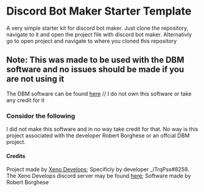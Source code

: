 
<h1>Discord Bot Maker Starter Template</h1>
<p>A very simple starter kit for discord bot maker. Just clone the repository, navigate to it and open the project file with discord bot maker. Alternativly go to open project and navigate to where you cloned this repository</p>

<h2>Note: This was made to be used with the DBM software and no issues should be made if you are not using it</h2>
<p> The DBM software can be found <a href="https://store.steampowered.com/app/682130/Discord_Bot_Maker/">here</a> // I do not own this software or take any credit for it</p>

<h3>Considor the following</h3>
<p>I did not make this software and in no way take credit for that. No way is this project associated with the developer Robert Borghese or an offcial DBM project.</p>

<h4>Credits</h4>
<p>Project made by <a href="https://develops.xenohub.xyz">Xeno Develops</a>;  Specificly by developer _iTrqPss#8258. The Xeno Develops discord server may be found <a href="https://discord.gg/x7GptKk">here</a>; Software made by Robert Borghese</p>
